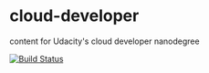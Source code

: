 # cloud-developer
content for Udacity's cloud developer nanodegree

[![Build Status](https://travis-ci.com/gokalpi/cloud-developer.svg?branch=master)](https://travis-ci.com/gokalpi/cloud-developer)

